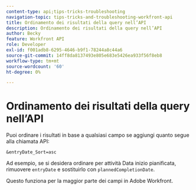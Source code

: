 ```yaml
---
content-type: api;tips-tricks-troubleshooting
navigation-topic: tips-tricks-and-troubleshooting-workfront-api
title: Ordinamento dei risultati della query nell’API
description: Ordinamento dei risultati della query nell’API
author: Becky
feature: Workfront API
role: Developer
exl-id: f001adb8-6295-4646-b9f1-78244a8c44a6
source-git-commit: 14ff8da8137493e805e683e5426ea933f56f8eb8
workflow-type: tm+mt
source-wordcount: '60'
ht-degree: 0%

---
```



# Ordinamento dei risultati della query nell’API

Puoi ordinare i risultati in base a qualsiasi campo se aggiungi quanto segue alla chiamata API:

```
&entryDate_Sort=asc
```

Ad esempio, se si desidera ordinare per attività Data inizio pianificata, rimuovere `entryDate` e sostituirlo con `plannedCompletionDate`.

Questo funziona per la maggior parte dei campi in Adobe Workfront.
